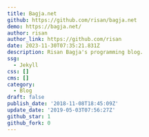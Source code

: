 ```yaml
---
title: Bagja.net
github: https://github.com/risan/bagja.net
demo: https://bagja.net/
author: risan
author_link: https://github.com/risan
date: 2023-11-30T07:35:21.831Z
description: Risan Bagja's programming blog.
ssg:
  - Jekyll
css: []
cms: []
category:
  - Blog
draft: false
publish_date: '2018-11-08T18:45:09Z'
update_date: '2019-05-03T07:56:27Z'
github_star: 1
github_fork: 0
---
```

